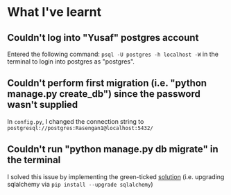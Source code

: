 # What I've learnt

## Couldn't log into "Yusaf" postgres account
Entered the following command: `psql -U postgres -h localhost -W` in the terminal to login into postgres as "postgres".

## Couldn't perform first migration (i.e. "python manage.py create_db") since the password wasn't supplied
In `config.py`, I changed the connection string to `postgresql://postgres:Rasengan1@localhost:5432/`

## Couldn't run "python manage.py db migrate" in the terminal 
I solved this issue by implementing the green-ticked [solution](https://stackoverflow.com/questions/58351958/psycopg2-programmingerror-column-cons-consrc-does-not-exist) (i.e. upgrading sqlalchemy via `pip install --upgrade sqlalchemy`)